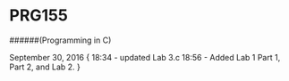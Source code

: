 # PRG155 
######(Programming in C)

September 30, 2016 {
	18:34 - updated Lab 3.c
	18:56 - Added Lab 1 Part 1, Part 2, and Lab 2.
}
